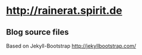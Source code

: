 # http://rainerat.spirit.de
## Blog source files

Based on Jekyll-Bootstrap http://jekyllbootstrap.com/
